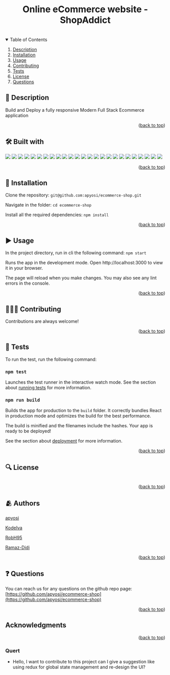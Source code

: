 <a id="readme-top"></a>

<div align="center">
<h1 align="center">Online eCommerce website - ShopAddict </h1>
<a href="https://github.com/apyosi/ecommerce-shop/graphs/contributors"><img src="https://img.shields.io/github/contributors/apyosi/ecommerce-shop.svg?style=for-the-badge" alt=""></a>
<a href="https://github.com/apyosi/ecommerce-shop/network/members"><img src="https://img.shields.io/github/forks/apyosi/ecommerce-shop.svg?style=for-the-badge" alt=""></a>
<a href="https://github.com/apyosi/ecommerce-shop/stargazers"><img src="https://img.shields.io/github/stars/apyosi/ecommerce-shop.svg?style=for-the-badge" alt=""></a>
<a href="https://github.com/apyosi/ecommerce-shop/issues"><img src="https://img.shields.io/github/issues/apyosi/ecommerce-shop.svg?style=for-the-badge" alt=""></a>
<a href="https://opensource.org/licenses/MIT"><img src="https://img.shields.io/badge/License-MIT-yellow.svg" alt=""></a>
</div>
<details open>
  <summary>Table of Contents</summary>
  <ol>
    <li><a href="#description">Description</a></li>
    <li><a href="#installation">Installation</a></li>
    <li><a href="#usage">Usage</a></li>
    <li><a href="#contributing">Contributing</a></li>
    <li><a href="#tests">Tests</a></li>
    <li><a href="#license">License</a></li>
    <li><a href="#questions">Questions</a></li>
  </ol>
</details>

<h2 id="description">🧾 Description</h2>

Build and Deploy a fully responsive Modern Full Stack Ecommerce application

<p align="right">(<a href="#readme-top">back to top</a>)</p>

<h2 id="description">🛠️ Built with</h2>

<a href="" target="_blank" rel="noreferrer" ><img src="https://img.shields.io/badge/HTML5-E34F26?style=for-the-badge&logo=html5&logoColor=white" /></a>
<a href="" target="_blank" rel="noreferrer" ><img src="https://img.shields.io/badge/CSS3-1572B6?style=for-the-badge&logo=css3&logoColor=white" /></a>
<a href="" target="_blank" rel="noreferrer" ><img src="https://img.shields.io/badge/JavaScript-323330?style=for-the-badge&logo=javascript&logoColor=F7DF1E" /></a>
<a href="" target="_blank" rel="noreferrer" ><img src="https://img.shields.io/badge/Tailwind_CSS-38B2AC?style=for-the-badge&logo=tailwind-css&logoColor=white" /></a>
<a href="" target="_blank" rel="noreferrer" ><img src="https://img.shields.io/badge/Node.js-339933?style=for-the-badge&logo=nodedotjs&logoColor=white" /></a>
<a href="" target="_blank" rel="noreferrer" ><img src="https://img.shields.io/badge/npm-CB3837?style=for-the-badge&logo=npm&logoColor=white" /></a>
<a href="" target="_blank" rel="noreferrer" ><img src="https://img.shields.io/badge/React-20232A?style=for-the-badge&logo=react&logoColor=61DAFB" /></a>
<a href="" target="_blank" rel="noreferrer" ><img src="https://img.shields.io/badge/React_Router-CA4245?style=for-the-badge&logo=react-router&logoColor=white" /></a>
<a href="" target="_blank" rel="noreferrer" ><img src="https://img.shields.io/badge/Webpack-8DD6F9?style=for-the-badge&logo=Webpack&logoColor=white" /></a>
<a href="" target="_blank" rel="noreferrer" ><img src="https://img.shields.io/badge/GIT-E44C30?style=for-the-badge&logo=git&logoColor=white" /></a>
<a href="https://github.com/apyosi" target="_blank" rel="noreferrer" ><img src="https://img.shields.io/badge/GitHub-100000?style=for-the-badge&logo=github&logoColor=white" /></a>
<a href="" target="_blank" rel="noreferrer" ><img src="https://img.shields.io/badge/Markdown-000000?style=for-the-badge&logo=markdown&logoColor=white" /></a>
<a href="" target="_blank" rel="noreferrer" ><img src="https://img.shields.io/badge/json-5E5C5C?style=for-the-badge&logo=json&logoColor=white" /></a>
<a href="" target="_blank" rel="noreferrer" ><img src="https://img.shields.io/badge/Font_Awesome-339AF0?style=for-the-badge&logo=fontawesome&logoColor=white" /></a>
<a href="" target="_blank" rel="noreferrer" ><img src="https://img.shields.io/badge/postcss-DD3A0A?style=for-the-badge&logo=postcss&logoColor=white" /></a>
<a href="" target="_blank" rel="noreferrer" ><img src="https://img.shields.io/badge/Netlify-00C7B7?style=for-the-badge&logo=netlify&logoColor=white" /></a>
<a href="" target="_blank" rel="noreferrer" ><img src="https://img.shields.io/badge/VSCode-0078D4?style=for-the-badge&logo=visual%20studio%20code&logoColor=white" /></a>
<a href="" target="_blank" rel="noreferrer" ><img src="https://img.shields.io/badge/eslint-3A33D1?style=for-the-badge&logo=eslint&logoColor=white" /></a>
<a href="" target="_blank" rel="noreferrer" ><img src="https://img.shields.io/badge/prettier-1A2C34?style=for-the-badge&logo=prettier&logoColor=F7BA3E" /></a>
<a href="" target="_blank" rel="noreferrer" ><img src="https://img.shields.io/badge/Firefox_Browser-FF7139?style=for-the-badge&logo=Firefox-Browser&logoColor=white" /></a>
<a href="" target="_blank" rel="noreferrer" ><img src="https://img.shields.io/badge/Google_chrome-4285F4?style=for-the-badge&logo=Google-chrome&logoColor=white" /></a>
<a href="" target="_blank" rel="noreferrer" ><img src="https://img.shields.io/badge/Microsoft_Edge-0078D7?style=for-the-badge&logo=Microsoft-edge&logoColor=white" /></a>
<a href="" target="_blank" rel="noreferrer" ><img src="https://img.shields.io/badge/Safari-FF1B2D?style=for-the-badge&logo=Safari&logoColor=white" /></a>
<a href="" target="_blank" rel="noreferrer" ><img src="https://img.shields.io/badge/Slack-4A154B?style=for-the-badge&logo=slack&logoColor=white" /></a>
<a href="" target="_blank" rel="noreferrer" ><img src="https://img.shields.io/badge/Zoom-2D8CFF?style=for-the-badge&logo=zoom&logoColor=white" /></a>

<p align="right">(<a href="#readme-top">back to top</a>)</p>

<h2 id="installation">💾 Installation</h2>

Clone the repository: `git@github.com:apyosi/ecommerce-shop.git`

Navigate in the folder: `cd ecommerce-shop`

Install all the required dependencies: `npm install`

<p align="right">(<a href="#readme-top">back to top</a>)</p>

<h2 id="usage">▶️ Usage</h2>

In the project directory, run in cli the following command: `npm start`

Runs the app in the development mode.
Open http://localhost:3000 to view it in your browser.

The page will reload when you make changes.
You may also see any lint errors in the console.

<p align="right">(<a href="#readme-top">back to top</a>)</p>

<h2 id="contributing">🧑🏻‍🔧 Contributing</h2>

Contributions are always welcome!

<p align="right">(<a href="#readme-top">back to top</a>)</p>

<h2 id="tests">🧪 Tests</h2>

To run the test, run the following command:

### `npm test`

Launches the test runner in the interactive watch mode.
See the section about [running tests](https://facebook.github.io/create-react-app/docs/running-tests) for more information.

### `npm run build`

Builds the app for production to the `build` folder.
It correctly bundles React in production mode and optimizes the build for the best performance.

The build is minified and the filenames include the hashes.
Your app is ready to be deployed!

See the section about [deployment](https://facebook.github.io/create-react-app/docs/deployment) for more information.

<p align="right">(<a href="#readme-top">back to top</a>)</p>

<h2 id="license">🔍 License</h2>

<a href="https://opensource.org/licenses/MIT"><img src="https://img.shields.io/badge/License-MIT-yellow.svg" alt=""></a>

<p align="right">(<a href="#readme-top">back to top</a>)</p>

<h2 id="license">🫂 Authors</h2>

[apyosi](https://github.com/apyosi)

[KodeIva](https://github.com/KodeIva)

[RobH95](https://github.com/RobH95)

[Ramaz-Didi](https://github.com/Ramaz-Didi)

<p align="right">(<a href="#readme-top">back to top</a>)</p>

<h2 id="questions">❓ Questions</h2>

You can reach us for any questions on the github repo page: [https://github.com/apyosi/ecommerce-shop](https://github.com/apyosi/ecommerce-shop)

<p align="right">(<a href="#readme-top">back to top</a>)</p>

## Acknowledgments

<p align="right">(<a href="#readme-top">back to top</a>)</p>

### Quert

- Hello, I want to contribute to this project can I give a suggestion like using redux for global state management and re-design the UI?
